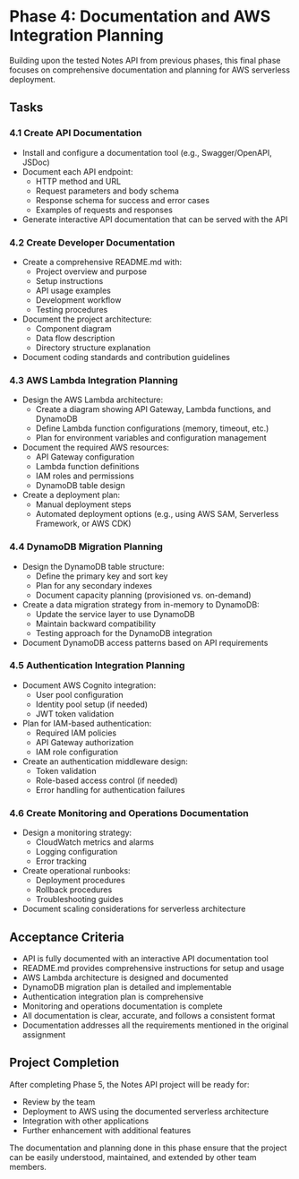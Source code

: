 # Phase 4: Documentation and AWS Integration Planning

Building upon the tested Notes API from previous phases, this final phase focuses on comprehensive documentation and planning for AWS serverless deployment.

## Tasks

### 4.1 Create API Documentation

- Install and configure a documentation tool (e.g., Swagger/OpenAPI, JSDoc)
- Document each API endpoint:
  - HTTP method and URL
  - Request parameters and body schema
  - Response schema for success and error cases
  - Examples of requests and responses
- Generate interactive API documentation that can be served with the API

### 4.2 Create Developer Documentation

- Create a comprehensive README.md with:
  - Project overview and purpose
  - Setup instructions
  - API usage examples
  - Development workflow
  - Testing procedures
- Document the project architecture:
  - Component diagram
  - Data flow description
  - Directory structure explanation
- Document coding standards and contribution guidelines

### 4.3 AWS Lambda Integration Planning

- Design the AWS Lambda architecture:
  - Create a diagram showing API Gateway, Lambda functions, and DynamoDB
  - Define Lambda function configurations (memory, timeout, etc.)
  - Plan for environment variables and configuration management
- Document the required AWS resources:
  - API Gateway configuration
  - Lambda function definitions
  - IAM roles and permissions
  - DynamoDB table design
- Create a deployment plan:
  - Manual deployment steps
  - Automated deployment options (e.g., using AWS SAM, Serverless Framework, or AWS CDK)

### 4.4 DynamoDB Migration Planning

- Design the DynamoDB table structure:
  - Define the primary key and sort key
  - Plan for any secondary indexes
  - Document capacity planning (provisioned vs. on-demand)
- Create a data migration strategy from in-memory to DynamoDB:
  - Update the service layer to use DynamoDB
  - Maintain backward compatibility
  - Testing approach for the DynamoDB integration
- Document DynamoDB access patterns based on API requirements

### 4.5 Authentication Integration Planning

- Document AWS Cognito integration:
  - User pool configuration
  - Identity pool setup (if needed)
  - JWT token validation
- Plan for IAM-based authentication:
  - Required IAM policies
  - API Gateway authorization
  - IAM role configuration
- Create an authentication middleware design:
  - Token validation
  - Role-based access control (if needed)
  - Error handling for authentication failures

### 4.6 Create Monitoring and Operations Documentation

- Design a monitoring strategy:
  - CloudWatch metrics and alarms
  - Logging configuration
  - Error tracking
- Create operational runbooks:
  - Deployment procedures
  - Rollback procedures
  - Troubleshooting guides
- Document scaling considerations for serverless architecture

## Acceptance Criteria

- API is fully documented with an interactive API documentation tool
- README.md provides comprehensive instructions for setup and usage
- AWS Lambda architecture is designed and documented
- DynamoDB migration plan is detailed and implementable
- Authentication integration plan is comprehensive
- Monitoring and operations documentation is complete
- All documentation is clear, accurate, and follows a consistent format
- Documentation addresses all the requirements mentioned in the original assignment

## Project Completion

After completing Phase 5, the Notes API project will be ready for:

- Review by the team
- Deployment to AWS using the documented serverless architecture
- Integration with other applications
- Further enhancement with additional features

The documentation and planning done in this phase ensure that the project can be easily understood, maintained, and extended by other team members.
